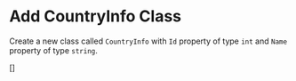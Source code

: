 ﻿Add CountryInfo Class
=====================
Create a new class called `CountryInfo` with `Id` property of type `int` and `Name` property of type `string`.

[<sample Correct="../samples/CountryInfoCorrect.cs"
         Incorrect="../samples/CountryInfoIncorrect.cs"
         Validator="Lesson3Step8Validator" />]